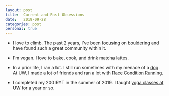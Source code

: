 ```yaml
---
layout: post
title:  Current and Past Obsessions
date:   2019-09-28
categories: post
personal: true
---
```


* I love to climb. The past 2 years, I've been [focusing](assets/IMG_3591.mov) on [bouldering](assets/IMG_3511.mov) and have found such a great community within it.

* I'm vegan. I love to bake, cook, and drink matcha lattes.

* In a prior life, I ran a lot. I still run sometimes with my menace of a [dog](assets/banjo.png). At UW, I made a lot of friends and ran a lot with [Race Condition Running](http://raceconditionrunning.com).

* I completed my 200 RYT in the summer of 2019. 
I taught [yoga classes at UW](https://www.washington.edu/ima/classes/mindfulness/) for a year or so.